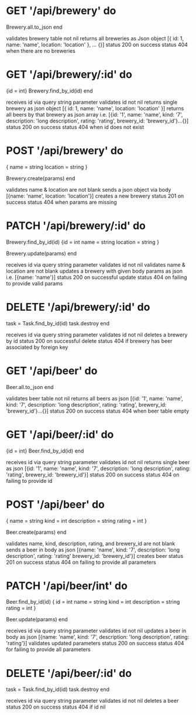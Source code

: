 <!--
 ______     ______     ______     __     __     ______     ______     __  __
/\  == \   /\  == \   /\  ___\   /\ \  _ \ \   /\  ___\   /\  == \   /\ \_\ \
\ \  __<   \ \  __<   \ \  __\   \ \ \/ ".\ \  \ \  __\   \ \  __<   \ \____ \
 \ \_____\  \ \_\ \_\  \ \_____\  \ \__/".~\_\  \ \_____\  \ \_\ \_\  \/\_____\
  \/_____/   \/_/ /_/   \/_____/   \/_/   \/_/   \/_____/   \/_/ /_/   \/_____/
-->

# GET '/api/brewery' do
  Brewery.all.to_json
end

validates brewery table not nil
returns all breweries as Json object [{ id: 1, name: 'name', location: 'location' }, ... {}]
status 200 on success
status 404 when there are no breweries

# GET '/api/brewery/:id' do
  {id = int}
  Brewery.find_by_id(id)
end

receives id via query string parameter
validates id not nil
returns single brewery as json object [{ id: 1, name: 'name', location: 'location' }]
returns all beers by that brewery as json  array i.e. [{id: '1', name: 'name', kind: '7', description: 'long description', rating: 'rating', brewery_id: 'brewery_id'}...{}]
status 200 on success
status 404 when id does not exist

# POST '/api/brewery' do
  {
  name = string
  location = string
  }

  Brewery.create(params)
end

validates name & location are not blank
sends a json object via body [{name: 'name', location: 'location'}]
creates a new brewery
status 201 on success
status 404 when params are missing

# PATCH '/api/brewery/:id' do
  Brewery.find_by_id(id)
    {id = int
    name = string
    location = string
    }

  Brewery.update(params)
end

receives id via query string parameter
validates id not nil
validates name & location are not blank
updates a brewery with given body params as json i.e. [{name: 'name'}]
status 200 on successful update
status 404 on failing to provide valid params

# DELETE '/api/brewery/:id' do
  task = Task.find_by_id(id)
  task.destroy
end

receives id via query string parameter
validates id not nil
deletes a brewery by id
status 200 on successful delete
status 404 if brewery has beer associated by foreign key

  <!--
 ______     ______     ______     ______
/\  == \   /\  ___\   /\  ___\   /\  == \
\ \  __<   \ \  __\   \ \  __\   \ \  __<
 \ \_____\  \ \_____\  \ \_____\  \ \_\ \_\
  \/_____/   \/_____/   \/_____/   \/_/ /_/
  -->

# GET '/api/beer' do
  Beer.all.to_json
end

validates beer table not nil
returns all beers as json [{id: '1', name: 'name', kind: '7', description: 'long description', rating: 'rating', brewery_id: 'brewery_id'}...{}]
status 200 on success
status 404 when beer table empty


# GET '/api/beer/:id' do
  {id = int}
  Beer.find_by_id(id)
end

receives id via query string parameter
validates id not nil
returns single beer as json [{id: '1', name: 'name', kind: '7', description: 'long description', rating: 'rating', brewery_id: 'brewery_id'}]
status 200 on success
status 404 on failing to provide id

# POST '/api/beer' do
  {
  name = string
  kind = int
  description = string
  rating = int
  }

  Beer.create(params)
end

validates name, kind, description, rating, and brewery_id are not blank
sends a beer in body as json [{name: 'name', kind: '7', description: 'long description', rating: 'rating' brewery_id: 'brewery_id'}]
creates beer
status 201 on success
status 404 on failing to provide all parameters

# PATCH '/api/beer/int' do
  Beer.find_by_id(id)
    {
    id = int
    name = string
    kind = int
    description = string
    rating = int
    }


  Beer.update(params)
end

receives id via query string parameter
validates id not nil
updates a beer in body as json [{name: 'name', kind: '7', description: 'long description', rating: 'rating'}]
validates updated parameters
status 200 on success
status 404 for failing to provide all parameters

# DELETE '/api/beer/:id' do
  task = Task.find_by_id(id)
  task.destroy
end

receives id via query string parameter
validates id not nil
deletes a beer
status 200 on success
status 404 if id nil
